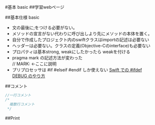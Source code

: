 #基本 basic
##学習webページ

##基本仕様 basic

* 文の最後に;をつける必要がない。
* メソッドの宣言がない代わりに呼び出しより先にメソッドの本体を置く。
* 自分で作成したプロジェクト内のswiftクラスはimportの記述は必要ない
* ヘッダーは必要ない。クラスの定義(Objective-Cのinterface)も必要ない
* プロパティは基本strong, weakにしたかったら weakを付ける
* pragma mark の記述方法が変わった<br>
    // MARK: <-ここに説明
* プリプロセッサは #if #elseif #endif しか使えない
  [Swift での #ifdef DEBUG のやり方](http://qiita.com/qmihara/items/a6b88b74fe64e1e05ca4)
 
##コメント
<!-- comment: -->

```php
//一行コメント
/* 
  複数行コメント
 */
```

##Print